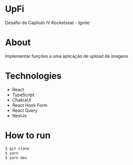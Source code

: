 # UpFi
Desafio do Capítulo IV Rocketseat - Ignite

# About 
Implementar funções a uma aplicação de upload de imagens 


# Technologies

 - React
 - TypeScript
 - ChakraUI
 - React Hook Form
 - React Query
 - NextJs


# How to run

```bash
$ git clone
$ yarn
$ yarn dev
